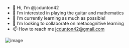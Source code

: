 - 👋 Hi, I’m @jcdunton42
- 👀 I’m interested in playing the guitar and mathematics
- 🌱 I’m currently learning as much as possible!
- 💞️ I’m looking to collaborate on metacognitive learning
- 📫 How to reach me jcdunton42@gmail.com
<!---
jcdunton42/jcdunton42 is a ✨ special ✨ repository because its `README.md` (this file) appears on your GitHub profile.
You can click the Preview link to take a look at your changes.
--->
![image](https://user-images.githubusercontent.com/85709165/121604472-6dbedb00-c9ff-11eb-8ea9-a513d2ae7b05.png)
